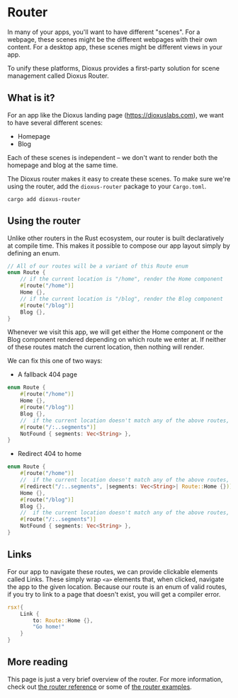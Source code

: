 # Router

In many of your apps, you'll want to have different "scenes". For a webpage, these scenes might be the different webpages with their own content. For a desktop app, these scenes might be different views in your app.

To unify these platforms, Dioxus provides a first-party solution for scene management called Dioxus Router.


## What is it?

For an app like the Dioxus landing page (https://dioxuslabs.com), we want to have several different scenes:

- Homepage
- Blog

Each of these scenes is independent – we don't want to render both the homepage and blog at the same time.

The Dioxus router makes it easy to create these scenes. To make sure we're using the router, add the `dioxus-router` package to your `Cargo.toml`.

```shell
cargo add dioxus-router
```


## Using the router

Unlike other routers in the Rust ecosystem, our router is built declaratively at compile time. This makes it possible to compose our app layout simply by defining an enum.

```rust
// All of our routes will be a variant of this Route enum
enum Route {
	// if the current location is "/home", render the Home component
	#[route("/home")]
	Home {},
	// if the current location is "/blog", render the Blog component
	#[route("/blog")]
	Blog {},
}
```

Whenever we visit this app, we will get either the Home component or the Blog component rendered depending on which route we enter at. If neither of these routes match the current location, then nothing will render.

We can fix this one of two ways:

- A fallback 404 page

```rust
enum Route {
	#[route("/home")]
	Home {},
	#[route("/blog")]
	Blog {},
	//  if the current location doesn't match any of the above routes, render the NotFound component
	#[route("/:..segments")]
	NotFound { segments: Vec<String> },
}
```


- Redirect 404 to home

```rust
enum Route {
	#[route("/home")]
	//  if the current location doesn't match any of the above routes, redirect to "/home"
	#[redirect("/:..segments", |segments: Vec<String>| Route::Home {})]
	Home {},
	#[route("/blog")]
	Blog {},
	//  if the current location doesn't match any of the above routes, render the NotFound component
	#[route("/:..segments")]
	NotFound { segments: Vec<String> },
}
```

## Links

For our app to navigate these routes, we can provide clickable elements called Links. These simply wrap `<a>` elements that, when clicked, navigate the app to the given location. Because our route is an enum of valid routes, if you try to link to a page that doesn't exist, you will get a compiler error.

```rust
rsx!{
	Link {
		to: Route::Home {},
		"Go home!"
	}
}
```

## More reading

This page is just a very brief overview of the router. For more information, check out [the router reference](../router/index.md) or some of [the router examples](https://github.com/DioxusLabs/dioxus/blob/master/examples/router.rs).
